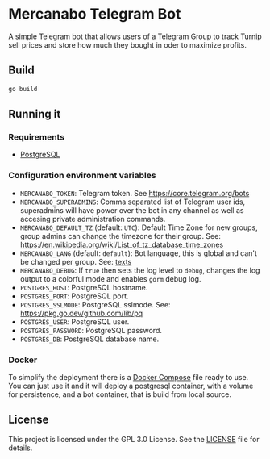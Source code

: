 # Mercanabo Telegram Bot
A simple Telegram bot that allows users of a Telegram Group to track Turnip sell
prices and store how much they bought in oder to maximize profits.

## Build

```sh
go build
```

## Running it

### Requirements

- [PostgreSQL](https://www.postgresql.org/)

### Configuration environment variables

- `MERCANABO_TOKEN`: Telegram token. See https://core.telegram.org/bots
- `MERCANABO_SUPERADMINS`: Comma separated list of Telegram user ids,
  superadmins will have power over the bot in any channel as well as accesing
  private administration commands.
- `MERCANABO_DEFAULT_TZ` (default: `UTC`): Default Time Zone for new groups, group admins can
  change the timezone for their group. See: https://en.wikipedia.org/wiki/List_of_tz_database_time_zones
- `MERCANABO_LANG` (default: `default`): Bot language, this is global and can't be changed per
  group. See: [texts](texts)
- `MERCANABO_DEBUG`: If `true` then sets the log level to `debug`, changes the
  log output to a colorful mode and enables `gorm` debug log.
- `POSTGRES_HOST`: PostgreSQL hostname.
- `POSTGRES_PORT`: PostgreSQL port.
- `POSTGRES_SSLMODE`: PostgreSQL sslmode. See: https://pkg.go.dev/github.com/lib/pq
- `POSTGRES_USER`: PostgreSQL user.
- `POSTGRES_PASSWORD`: PostgreSQL password.
- `POSTGRES_DB`: PostgreSQL database name.

### Docker
To simplify the deployment there is a [Docker Compose](docker-compose.yml) file
ready to use. You can just use it and it will deploy a postgresql container, with
a volume for persistence, and a bot container, that is build from local source.

## License
This project is licensed under the GPL 3.0 License. See the [LICENSE](LICENSE)
file for details.
